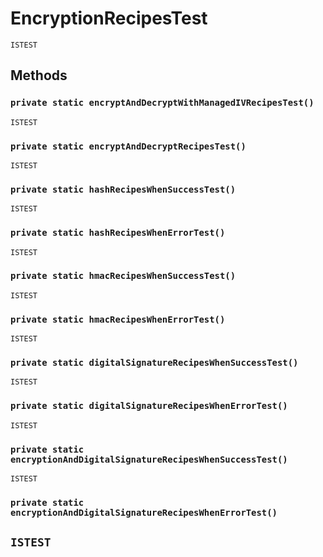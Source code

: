 # EncryptionRecipesTest

`ISTEST`
## Methods
### `private static encryptAndDecryptWithManagedIVRecipesTest()`

`ISTEST`
### `private static encryptAndDecryptRecipesTest()`

`ISTEST`
### `private static hashRecipesWhenSuccessTest()`

`ISTEST`
### `private static hashRecipesWhenErrorTest()`

`ISTEST`
### `private static hmacRecipesWhenSuccessTest()`

`ISTEST`
### `private static hmacRecipesWhenErrorTest()`

`ISTEST`
### `private static digitalSignatureRecipesWhenSuccessTest()`

`ISTEST`
### `private static digitalSignatureRecipesWhenErrorTest()`

`ISTEST`
### `private static encryptionAndDigitalSignatureRecipesWhenSuccessTest()`

`ISTEST`
### `private static encryptionAndDigitalSignatureRecipesWhenErrorTest()`

`ISTEST`
---

